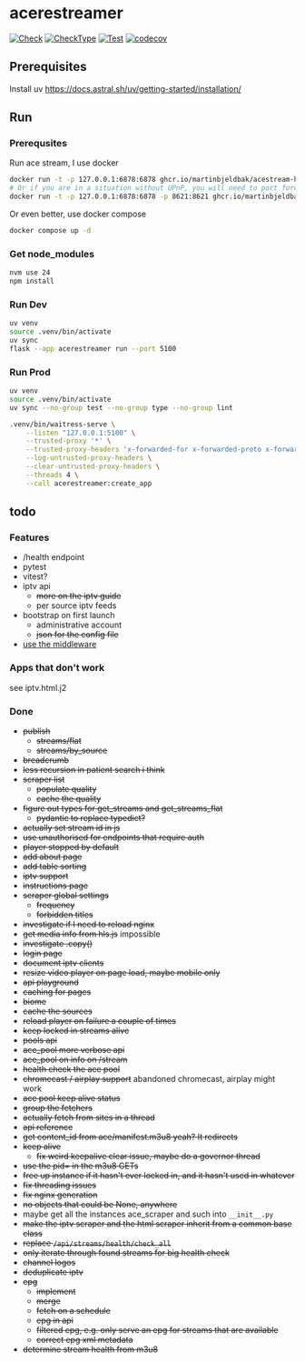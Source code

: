 # acerestreamer

[![Check](https://github.com/kism/AceReStreamer/actions/workflows/check.yml/badge.svg)](https://github.com/kism/AceReStreamer/actions/workflows/check.yml)
[![CheckType](https://github.com/kism/AceReStreamer/actions/workflows/check_types.yml/badge.svg)](https://github.com/kism/AceReStreamer/actions/workflows/check_types.yml)
[![Test](https://github.com/kism/AceReStreamer/actions/workflows/test.yml/badge.svg)](https://github.com/kism/AceReStreamer/actions/workflows/test.yml)
[![codecov](https://codecov.io/gh/kism/AceReStreamer/graph/badge.svg?token=FPGDA0ODT7)](https://codecov.io/gh/kism/AceReStreamer)

## Prerequisites

Install uv <https://docs.astral.sh/uv/getting-started/installation/>

## Run

### Prerequsites

Run ace stream, I use docker

```bash
docker run -t -p 127.0.0.1:6878:6878 ghcr.io/martinbjeldbak/acestream-http-proxy
# Or if you are in a situation without UPnP, you will need to port forward 8621
docker run -t -p 127.0.0.1:6878:6878 -p 8621:8621 ghcr.io/martinbjeldbak/acestream-http-proxy
```

Or even better, use docker compose

```bash
docker compose up -d
```

### Get node_modules

```bash
nvm use 24
npm install
```

### Run Dev

```bash
uv venv
source .venv/bin/activate
uv sync
flask --app acerestreamer run --port 5100
```

### Run Prod

```bash
uv venv
source .venv/bin/activate
uv sync --no-group test --no-group type --no-group lint

.venv/bin/waitress-serve \
    --listen "127.0.0.1:5100" \
    --trusted-proxy '*' \
    --trusted-proxy-headers 'x-forwarded-for x-forwarded-proto x-forwarded-port' \
    --log-untrusted-proxy-headers \
    --clear-untrusted-proxy-headers \
    --threads 4 \
    --call acerestreamer:create_app
```

## todo

### Features

- /health endpoint
- pytest
- vitest?
- iptv api
  - ~~more on the iptv guide~~
  - per source iptv feeds
- bootstrap on first launch
  - administrative account
  - ~~json for the config file~~
- [use the middleware](https://docs.acestream.net/developers/start-playback/)

### Apps that don't work

see iptv.html.j2

### Done

- ~~publish~~
  - ~~streams/flat~~
  - ~~streams/by_source~~
- ~~breadcrumb~~
- ~~less recursion in patient search i think~~
- ~~scraper list~~
  - ~~populate quality~~
  - ~~cache the quality~~
- ~~figure out types for get_streams and get_streams_flat~~
  - ~~pydantic to replace typedict?~~
- ~~actually set stream id in js~~
- ~~use unauthorised for endpoints that require auth~~
- ~~player stopped by default~~
- ~~add about page~~
- ~~add table sorting~~
- ~~iptv support~~
- ~~instructions page~~
- ~~scraper global settings~~
  - ~~frequency~~
  - ~~forbidden titles~~
- ~~investigate if I need to reload nginx~~
- ~~get media info from hls.js~~ impossible
- ~~investigate .copy()~~
- ~~login page~~
- ~~document iptv clients~~
- ~~resize video player on page load, maybe mobile only~~
- ~~api playground~~
- ~~caching for pages~~
- ~~biome~~
- ~~cache the sources~~
- ~~reload player on failure a couple of times~~
- ~~keep locked in streams alive~~
- ~~pools api~~
- ~~ace_pool more verbose api~~
- ~~ace_pool on info on /stream~~
- ~~health check the ace pool~~
- ~~chromecast / airplay support~~ abandoned chromecast, airplay might work
- ~~ace pool keep alive status~~
- ~~group the fetchers~~
- ~~actually fetch from sites in a thread~~
- ~~api reference~~
- ~~get content_id from ace/manifest.m3u8 yeah? It redirects~~
- ~~keep alive~~
  - ~~fix weird keepalive clear issue, maybe do a governor thread~~
- ~~use the pid= in the m3u8 GETs~~
- ~~free up instance if it hasn't ever locked in, and it hasn't used in whatever~~
- ~~fix threading issues~~
- ~~fix nginx generation~~
- ~~no objects that could be None, anywhere~~
- maybe get all the instances ace_scraper and such into `__init__.py`
- ~~make the iptv scraper and the html scraper inherit from a common base class~~
- ~~replace `/api/streams/health/check_all`~~
- ~~only iterate through found streams for big health check~~
- ~~channel logos~~
- ~~deduplicate iptv~~
- ~~epg~~
  - ~~implement~~
  - ~~merge~~
  - ~~fetch on a schedule~~
  - ~~epg in api~~
  - ~~filtered epg, e.g. only serve an epg for streams that are available~~
  - ~~correct epg xml metadata~~
- ~~determine stream health from m3u8~~
